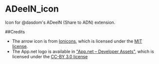 ADeelN_icon
===========

Icon for @dasdom's ADeelN (Share to ADN) extension.

##Credits

- The arrow icon is from [Ionicons](http://ionicons.com), which is licensed under the [MIT license](http://opensource.org/licenses/MIT).
- The App.net logo is available in ["App.net – Developer Assets"](https://account.app.net/legal/assets/), which is licensed under the [CC-BY 3.0 license](http://creativecommons.org/licenses/by/3.0/)